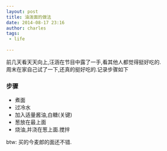 ```yaml
---
layout: post
title: 油泼面的做法
date: 2014-08-17 23:16
author: charles
tags:
 - life
 
---
```


前几天看天天向上,汪涵在节目中露了一手,看其他人都觉得挺好吃的.  
周末在家自己试了一下,还真的挺好吃的.记录步骤如下

### 步骤

- 煮面
- 过冷水
- 加入适量酱油,白糖(关键)
- 葱放在最上面
- 烧油,并浇在葱上面.搅拌

btw: 买的今麦郎的面还不错.